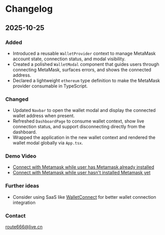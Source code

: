 # Changelog

## 2025-10-25

### Added
- Introduced a reusable `WalletProvider` context to manage MetaMask account state, connection status, and modal visibility.
- Created a polished `WalletModal` component that guides users through connecting MetaMask, surfaces errors, and shows the connected address.
- Declared a lightweight `ethereum` type definition to make the MetaMask provider consumable in TypeScript.

### Changed
- Updated `Navbar` to open the wallet modal and display the connected wallet address when present.
- Refreshed `DashboardPage` to consume wallet context, show live connection status, and support disconnecting directly from the dashboard.
- Wrapped the application in the new wallet context and rendered the wallet modal globally via `App.tsx`.

### Demo Video
- [Connect with Metamask while user has Metamask already installed](https://www.awesomescreenshot.com/video/45649214)
- [Connect with Metamask while user hasn't installed Metamask yet](https://www.awesomescreenshot.com/video/45649284?key=bfc720a8f0a7bd2a001c0de8d1f5a0a4)

### Further ideas
- Consider using SaaS like [WalletConnect](https://walletconnect.com/) for better wallet connection integration

### Contact
<Min Ju> route666@live.cn